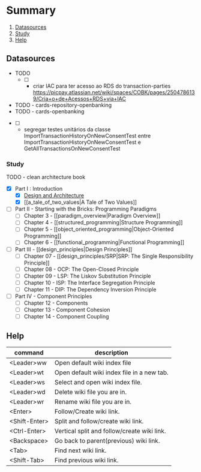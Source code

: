 # Summary
1. [Datasources](#datasources)
2. [Study](#study)
3. [Help](#help)
## Datasources
- TODO
  - [ ] - criar IAC para ter acesso ao RDS do transaction-parties https://picpay.atlassian.net/wiki/spaces/COBK/pages/2504786139/Cria+o+de+Acessos+RDS+via+IAC
- TODO - cards-repository-openbanking
- TODO - cards-openbanking
- [ ] - segregar testes unitários da classe ImportTransactionHistoryOnNewConsentTest entre ImportTransactionHistoryOnNewConsentTest e GetAllTransactionsOnNewConsentTest

### Study
TODO - clean architecture book
- [X] Part I : Introduction
  - [X] [Design and Architecture](/what_is_design_and_architecture)
  - [X] [[a_tale_of_two_values|A Tale of Two Values]]
- [ ] Part II - Starting with the Bricks: Programming Paradigms
  - [ ] Chapter 3 - [[paradigm_overview|Paradigm Overview]]
  - [ ] Chapter 4 - [[structured_programming|Structure Programming]]
  - [ ] Chapter 5 - [[object_oriented_programming|Object-Oriented Programming]]
  - [ ] Chapter 6 - [[functional_programming|Functional Programming]]
- [ ] Part III - [[design_principles|Design Principles]]
  - [ ] Chapter 07 - [[design_principles/SRP|SRP: The Single Responsibility Principle]]
  - [ ] Chapter 08 - OCP: The Open-Closed Principle
  - [ ] Chapter 09 - LSP: The Liskov Substitution Principle
  - [ ] Chapter 10 - ISP: The Interface Segregation Principle
  - [ ] Chapter 11 - DIP: The Dependency Inversion Principle
- [ ] Part IV - Component Principles
  - [ ] Chapter 12 - Components
  - [ ] Chapter 13 - Component Cohesion
  - [ ] Chapter 14 - Component Coupling

## Help
| command         | description                                 |
|-----------------|---------------------------------------------|
| \<Leader\>ww    | Open default wiki index file                |
| \<Leader\>wt    | Open default wiki index file in a new tab.  |
| \<Leader\>ws    | Select and open wiki index file.            |
| \<Leader\>wd    | Delete wiki file you are in.                |
| \<Leader\>wr    | Rename wiki file you are in.                |
| \<Enter\>       | Follow/Create wiki link.                    |
| \<Shift-Enter\> | Split and follow/create wiki link.          |
| \<Ctrl-Enter\>  | Vertical split and follow/create wiki link. |
| \<Backspace\>   | Go back to parent(previous) wiki link.      |
| \<Tab\>         | Find next wiki link.                        |
| \<Shift-Tab\>   | Find previous wiki link.                    |

